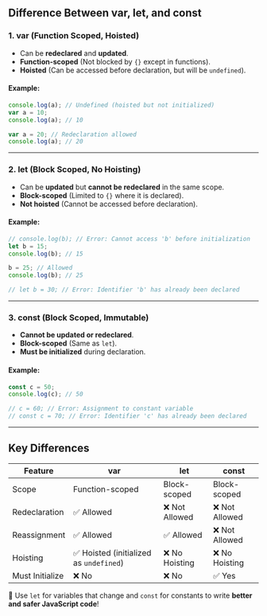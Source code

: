 ## **Difference Between var, let, and const**

### **1. var** (Function Scoped, Hoisted)
- Can be **redeclared** and **updated**.
- **Function-scoped** (Not blocked by `{}` except in functions).
- **Hoisted** (Can be accessed before declaration, but will be `undefined`).

#### **Example:**
```js
console.log(a); // Undefined (hoisted but not initialized)
var a = 10;
console.log(a); // 10

var a = 20; // Redeclaration allowed
console.log(a); // 20
```

---

### **2. let** (Block Scoped, No Hoisting)
- Can be **updated** but **cannot be redeclared** in the same scope.
- **Block-scoped** (Limited to `{}` where it is declared).
- **Not hoisted** (Cannot be accessed before declaration).

#### **Example:**
```js
// console.log(b); // Error: Cannot access 'b' before initialization
let b = 15;
console.log(b); // 15

b = 25; // Allowed
console.log(b); // 25

// let b = 30; // Error: Identifier 'b' has already been declared
```

---

### **3. const** (Block Scoped, Immutable)
- **Cannot be updated or redeclared**.
- **Block-scoped** (Same as `let`).
- **Must be initialized** during declaration.

#### **Example:**
```js
const c = 50;
console.log(c); // 50

// c = 60; // Error: Assignment to constant variable
// const c = 70; // Error: Identifier 'c' has already been declared
```

---

## **Key Differences**

| Feature   | var | let | const |
|-----------|-----|-----|-------|
| Scope | Function-scoped | Block-scoped | Block-scoped |
| Redeclaration | ✅ Allowed | ❌ Not Allowed | ❌ Not Allowed |
| Reassignment | ✅ Allowed | ✅ Allowed | ❌ Not Allowed |
| Hoisting | ✅ Hoisted (initialized as `undefined`) | ❌ No Hoisting | ❌ No Hoisting |
| Must Initialize | ❌ No | ❌ No | ✅ Yes |

🚀 Use `let` for variables that change and `const` for constants to write **better and safer JavaScript code**!